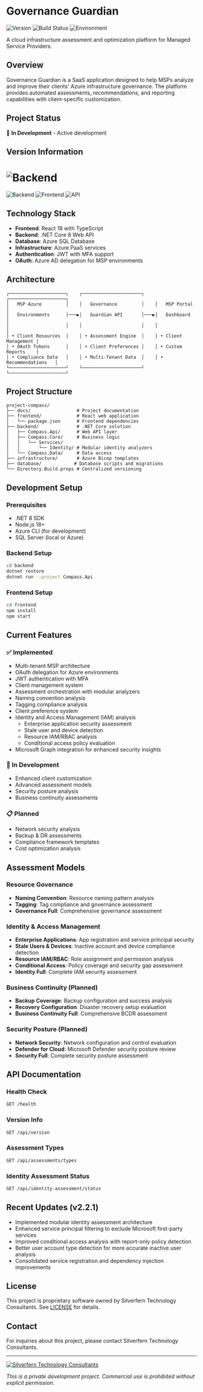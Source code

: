 # Governance Guardian

![Version](https://img.shields.io/github/v/release/Silverfern-Technology-Consultants/project-compass?include_prereleases&label=Version&color=gold&style=for-the-badge)
![Build Status](https://img.shields.io/badge/Build-Passing-brightgreen?style=for-the-badge)
![Environment](https://img.shields.io/badge/Environment-Development-orange?style=for-the-badge)

A cloud infrastructure assessment and optimization platform for Managed Service Providers.

## Overview

Governance Guardian is a SaaS application designed to help MSPs analyze and improve their clients' Azure infrastructure governance. The platform provides automated assessments, recommendations, and reporting capabilities with client-specific customization.

## Project Status

🚧 **In Development** - Active development

## Version Information

![Backend](https://img.shields.io/badge/Backend-v2.2.1-blue?style=flat-square&logo=dotnet)
=======
![Backend](https://img.shields.io/badge/Backend-v2.2.0-blue?style=flat-square&logo=dotnet)
![Frontend](https://img.shields.io/badge/Frontend-v1.0.0-blue?style=flat-square&logo=react)
![API](https://img.shields.io/badge/API-Live-green?style=flat-square)

## Technology Stack

- **Frontend**: React 18 with TypeScript
- **Backend**: .NET Core 8 Web API
- **Database**: Azure SQL Database
- **Infrastructure**: Azure PaaS services
- **Authentication**: JWT with MFA support
- **OAuth**: Azure AD delegation for MSP environments

## Architecture

```
┌─────────────────────┐    ┌──────────────────────┐    ┌─────────────────────┐
│   MSP Azure         │    │   Governance         │    │   MSP Portal        │
│   Environments      │───▶│   Guardian API       │───▶│   Dashboard         │
│                     │    │                      │    │                     │
│ • Client Resources  │    │ • Assessment Engine  │    │ • Client Management │
│ • OAuth Tokens      │    │ • Client Preferences │    │ • Custom Reports    │
│ • Compliance Data   │    │ • Multi-Tenant Data  │    │ • Recommendations   │
└─────────────────────┘    └──────────────────────┘    └─────────────────────┘
```

## Project Structure
```
project-compass/
├── docs/                 # Project documentation
├── frontend/             # React web application
│   └── package.json      # Frontend dependencies
├── backend/              # .NET Core solution
│   ├── Compass.Api/      # Web API layer
│   ├── Compass.Core/     # Business logic
│   │   └── Services/
│   │       └── Identity/ # Modular identity analyzers
│   └── Compass.Data/     # Data access
├── infrastructure/       # Azure Bicep templates
├── database/            # Database scripts and migrations
└── Directory.Build.props # Centralized versioning
```

## Development Setup

### Prerequisites
- .NET 8 SDK
- Node.js 18+
- Azure CLI (for development)
- SQL Server (local or Azure)

### Backend Setup
```bash
cd backend
dotnet restore
dotnet run --project Compass.Api
```

### Frontend Setup
```bash
cd frontend
npm install
npm start
```

## Current Features

### ✅ Implemented
- Multi-tenant MSP architecture
- OAuth delegation for Azure environments
- JWT authentication with MFA
- Client management system
- Assessment orchestration with modular analyzers
- Naming convention analysis
- Tagging compliance analysis
- Client preference system
- Identity and Access Management (IAM) analysis
  - Enterprise application security assessment
  - Stale user and device detection
  - Resource IAM/RBAC analysis
  - Conditional access policy evaluation
- Microsoft Graph integration for enhanced security insights

### 🚧 In Development
- Enhanced client customization
- Advanced assessment models
- Security posture analysis
- Business continuity assessments

### 📋 Planned
- Network security analysis
- Backup & DR assessments
- Compliance framework templates
- Cost optimization analysis

## Assessment Models

### Resource Governance
- **Naming Convention**: Resource naming pattern analysis
- **Tagging**: Tag compliance and governance assessment
- **Governance Full**: Comprehensive governance assessment

### Identity & Access Management
- **Enterprise Applications**: App registration and service principal security
- **Stale Users & Devices**: Inactive account and device compliance detection
- **Resource IAM/RBAC**: Role assignment and permission analysis
- **Conditional Access**: Policy coverage and security gap assessment
- **Identity Full**: Complete IAM security assessment

### Business Continuity (Planned)
- **Backup Coverage**: Backup configuration and success analysis
- **Recovery Configuration**: Disaster recovery setup evaluation
- **Business Continuity Full**: Comprehensive BCDR assessment

### Security Posture (Planned)
- **Network Security**: Network configuration and control evaluation
- **Defender for Cloud**: Microsoft Defender security posture review
- **Security Full**: Complete security posture assessment

## API Documentation

### Health Check
```bash
GET /health
```

### Version Info
```bash
GET /api/version
```

### Assessment Types
```bash
GET /api/assessments/types
```

### Identity Assessment Status
```bash
GET /api/identity-assessment/status
```

## Recent Updates (v2.2.1)

- Implemented modular identity assessment architecture
- Enhanced service principal filtering to exclude Microsoft first-party services
- Improved conditional access analysis with report-only policy detection
- Better user account type detection for more accurate inactive user analysis
- Consolidated service registration and dependency injection improvements

## License

This project is proprietary software owned by Silverfern Technology Consultants. See [LICENSE](LICENSE) for details.

## Contact

For inquiries about this project, please contact Silverfern Technology Consultants.

---

[![Silverfern Technology Consultants](https://img.shields.io/badge/Built%20by-Silverfern%20Technology%20Consultants-gold?style=for-the-badge)](https://fernworks.io)

*This is a private development project. Commercial use is prohibited without explicit permission.*
